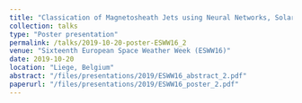```yaml
---
title: "Classication of Magnetosheath Jets using Neural Networks, Solar Wind Observations and High-resolution IMF Measurements"
collection: talks
type: "Poster presentation"
permalink: /talks/2019-10-20-poster-ESWW16_2
venue: "Sixteenth European Space Weather Week (ESWW16)"
date: 2019-10-20
location: "Liege, Belgium"
abstract: "/files/presentations/2019/ESWW16_abstract_2.pdf"
paperurl: "/files/presentations/2019/ESWW16_poster_2.pdf"
---
```

